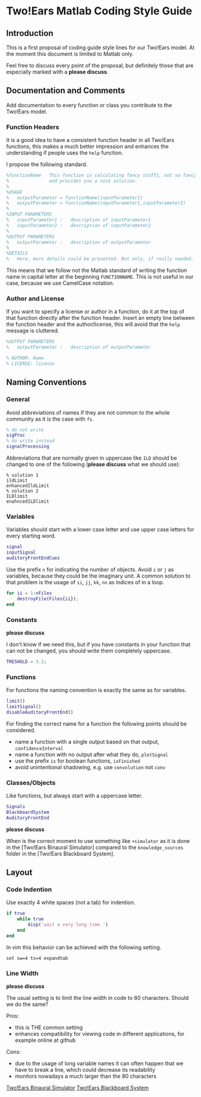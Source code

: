 Two!Ears Matlab Coding Style Guide
==================================


## Introduction

This is a first proposal of coding guide style lines for our Two!Ears model. At
the moment this document is limited to Matlab only.

Feel free to discuss every point of the proposal, but definitely those that are
especially marked with a **please discuss**.

## Documentation and Comments

Add documentation to every function or class you contribute to the Two!Ears
model.


### Function Headers

It is a good idea to have a consistent function header in all Two!Ears functions,
this makes a much better impression and enhances the understanding if people
uses the `help` function.

I propose the following standard.

```matlab
%functionName   This function is calculating fancy stuff1, not so fancy stuff2,
%               and provides you a nice solution.
%
%USAGE
%   outputParameter = functionName(inputParameter1)
%   outputParameter = functionName(inputParameter1,inputParameter2)
%
%INPUT PARAMETERS
%   inputParameter1 :   description of inputParameter1
%   inputParameter2 :   description of inputParameter2
%
%OUTPUT PARAMETERS
%   outputParameter :   description of outputParameter
%
%DETAILS
%   Here, more details could be presented. But only, if really needed.
```

This means that we follow not the Matlab standard of writing the function name
in capital letter at the beginning `FUNCTIONNAME`. This is not useful in our
case, because we use CamelCase notation.


### Author and License

If you want to specify a license or author in a function, do it at the top of
that function directly after the function header. Insert an empty line between
the function header and the author/license, this will avoid that the `help`
message is cluttered.

```matlab
%OUTPUT PARAMETERS
%   outputParameter :   description of outputParameter

% AUTHOR: Name
% LICENSE: license
```

## Naming Conventions

### General

Avoid abbreviations of names if they are not common to the whole community as it
is the case with `fs`.

```matlab
% do not write
sigProc
% do write instead
signalProcessing
```

Abbreviations that are normally given in uppercase like `ILD` should be changed
to one of the following (**please discuss** what we should use):

```
% solution 1
ildLimit
enhancedIldLimit
% solution 2
ILDlimit
enahncedILDlimit
```

### Variables

Variables should start with a lower case letter and use upper case letters for
every starting word.

```matlab
signal
inputSignal
auditoryFrontEndCues
```

Use the prefix `n` for indicating the number of objects. Avoid `i` or `j` as
variables, because they could be the imaginary unit. A common solution to that
problem is the usage of `ii`, `jj`, `kk`, `nn` as indices of in a loop.

```matlab
for ii = 1:nFiles
    destroyFile(Files{ii});
end
```


### Constants

**please discuss**

I don't know if we need this, but if you have constants in your function that
can not be changed, you should write them completely uppercase.

```matlab
TRESHOLD = 3.2;
```

### Functions

For functions the naming convention is exactly the same as for variables.

```matlab
limit()
limitSignal()
disableAuditoryFrontEnd()
```

For finding the correct name for a function the following points should be
considered.

* name a function with a single output based on that output,
  `confidenceInterval`
* name a function with no output after what they do, `plotSignal`
* use the prefix `is` for boolean functions, `isFinished`
* avoid unintentional shadowing, e.g. use `convolution` not `conv`

### Classes/Objects

Like functions, but always start with a uppercase letter.

```matlab
Signals
BlackboardSystem
AuditoryFrontEnd
```

**please discuss**

When is the correct moment to use something like `+simulator` as it is done in
the [Two!Ears Binaural Simulator] compared to the `knowledge_sources` folder in
the [Two!Ears Blackboard System].


## Layout

### Code Indention

Use exactly 4 white spaces (not a tab) for indention.

```matlab
if true
    while true
        disp('wait a very long time.')
    end
end
```

In vim this behavior can be achieved with the following setting.

```vim
set sw=4 ts=4 expandtab
```

### Line Width

**please discuss**

The usual setting is to limit the line width in code to 80 characters. Should we
do the same?

Pros:

* this is THE common setting
* enhances compatibility for viewing code in different applications, for example
  online at github

Cons:

* due to the usage of long variable names it can often happen that we have to
  break a line, which could decrease its readability
* monitors nowadays a much larger than the 80 characters


[Two!Ears Binaural Simulator](https://github.com/TWOEARS/binaural-simulator)
[Two!Ears Blackboard System](https://github.com/TWOEARS/blackboard-system)
